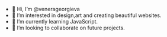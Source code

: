 - 👋 Hi, I’m @venerageorgieva
- 👀 I’m interested in design,art and creating beautiful websites. 
- 🌱 I’m currently learning JavaScript.
- 💞️ I’m looking to collaborate on future projects.


<!---
venerageorgieva/venerageorgieva is a ✨ special ✨ repository because its `README.md` (this file) appears on your GitHub profile.
You can click the Preview link to take a look at your changes.
--->
